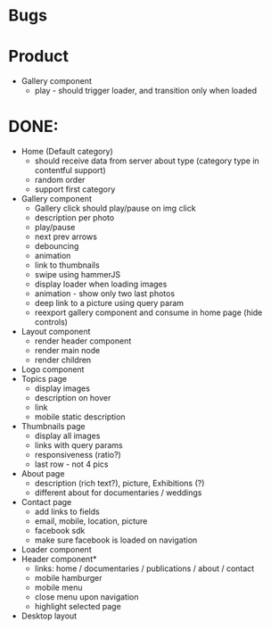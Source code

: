 # Bugs

# Product

- Gallery component
  - play - should trigger loader, and transition only when loaded

# DONE:

- Home (Default category)
  - should receive data from server about type (category type in contentful support)
  - random order
  - support first category
- Gallery component
  - Gallery click should play/pause on img click
  - description per photo
  - play/pause
  - next prev arrows
  - debouncing
  - animation
  - link to thumbnails
  - swipe using hammerJS
  - display loader when loading images
  - animation - show only two last photos
  - deep link to a picture using query param
  - reexport gallery component and consume in home page (hide controls)
- Layout component
  - render header component
  - render main node
  - render children
- Logo component
- Topics page
  - display images
  - description on hover
  - link
  - mobile static description
- Thumbnails page
  - display all images
  - links with query params
  - responsiveness (ratio?)
  - last row - not 4 pics
- About page
  - description (rich text?), picture, Exhibitions (?)
  - different about for documentaries / weddings
- Contact page
  - add links to fields
  - email, mobile, location, picture
  - facebook sdk
  - make sure facebook is loaded on navigation
- Loader component
- Header component\*
  - links: home / documentaries / publications / about / contact
  - mobile hamburger
  - mobile menu
  - close menu upon navigation
  - highlight selected page
- Desktop layout
